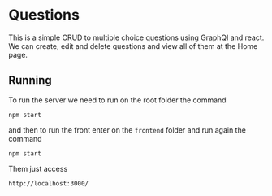 # Questions

This is a simple CRUD to multiple choice questions using GraphQl and react. We can create, edit and delete questions and view all of them at the Home page.

## Running

To run the server we need to run on the root folder the command

```
npm start
```

and then to run the front enter on the `frontend` folder and run again the command

```
npm start
```

Them just access

```
http://localhost:3000/
```
